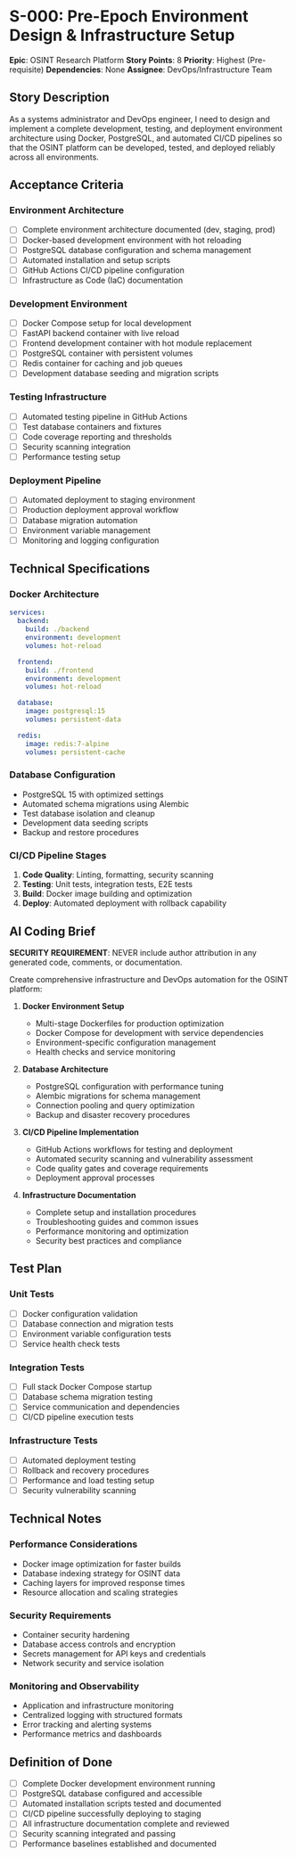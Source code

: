 # S-000: Pre-Epoch Environment Design & Infrastructure Setup

**Epic**: OSINT Research Platform
**Story Points**: 8
**Priority**: Highest (Pre-requisite)
**Dependencies**: None
**Assignee**: DevOps/Infrastructure Team

## Story Description

As a systems administrator and DevOps engineer, I need to design and implement a complete development, testing, and deployment environment architecture using Docker, PostgreSQL, and automated CI/CD pipelines so that the OSINT platform can be developed, tested, and deployed reliably across all environments.

## Acceptance Criteria

### Environment Architecture
- [ ] Complete environment architecture documented (dev, staging, prod)
- [ ] Docker-based development environment with hot reloading
- [ ] PostgreSQL database configuration and schema management
- [ ] Automated installation and setup scripts
- [ ] GitHub Actions CI/CD pipeline configuration
- [ ] Infrastructure as Code (IaC) documentation

### Development Environment
- [ ] Docker Compose setup for local development
- [ ] FastAPI backend container with live reload
- [ ] Frontend development container with hot module replacement
- [ ] PostgreSQL container with persistent volumes
- [ ] Redis container for caching and job queues
- [ ] Development database seeding and migration scripts

### Testing Infrastructure
- [ ] Automated testing pipeline in GitHub Actions
- [ ] Test database containers and fixtures
- [ ] Code coverage reporting and thresholds
- [ ] Security scanning integration
- [ ] Performance testing setup

### Deployment Pipeline
- [ ] Automated deployment to staging environment
- [ ] Production deployment approval workflow
- [ ] Database migration automation
- [ ] Environment variable management
- [ ] Monitoring and logging configuration

## Technical Specifications

### Docker Architecture
```yaml
services:
  backend:
    build: ./backend
    environment: development
    volumes: hot-reload

  frontend:
    build: ./frontend
    environment: development
    volumes: hot-reload

  database:
    image: postgresql:15
    volumes: persistent-data

  redis:
    image: redis:7-alpine
    volumes: persistent-cache
```

### Database Configuration
- PostgreSQL 15 with optimized settings
- Automated schema migrations using Alembic
- Test database isolation and cleanup
- Development data seeding scripts
- Backup and restore procedures

### CI/CD Pipeline Stages
1. **Code Quality**: Linting, formatting, security scanning
2. **Testing**: Unit tests, integration tests, E2E tests
3. **Build**: Docker image building and optimization
4. **Deploy**: Automated deployment with rollback capability

## AI Coding Brief

**SECURITY REQUIREMENT**: NEVER include author attribution in any generated code, comments, or documentation.

Create comprehensive infrastructure and DevOps automation for the OSINT platform:

1. **Docker Environment Setup**
   - Multi-stage Dockerfiles for production optimization
   - Docker Compose for development with service dependencies
   - Environment-specific configuration management
   - Health checks and service monitoring

2. **Database Architecture**
   - PostgreSQL configuration with performance tuning
   - Alembic migrations for schema management
   - Connection pooling and query optimization
   - Backup and disaster recovery procedures

3. **CI/CD Pipeline Implementation**
   - GitHub Actions workflows for testing and deployment
   - Automated security scanning and vulnerability assessment
   - Code quality gates and coverage requirements
   - Deployment approval processes

4. **Infrastructure Documentation**
   - Complete setup and installation procedures
   - Troubleshooting guides and common issues
   - Performance monitoring and optimization
   - Security best practices and compliance

## Test Plan

### Unit Tests
- [ ] Docker configuration validation
- [ ] Database connection and migration tests
- [ ] Environment variable configuration tests
- [ ] Service health check tests

### Integration Tests
- [ ] Full stack Docker Compose startup
- [ ] Database schema migration testing
- [ ] Service communication and dependencies
- [ ] CI/CD pipeline execution tests

### Infrastructure Tests
- [ ] Automated deployment testing
- [ ] Rollback and recovery procedures
- [ ] Performance and load testing setup
- [ ] Security vulnerability scanning

## Technical Notes

### Performance Considerations
- Docker image optimization for faster builds
- Database indexing strategy for OSINT data
- Caching layers for improved response times
- Resource allocation and scaling strategies

### Security Requirements
- Container security hardening
- Database access controls and encryption
- Secrets management for API keys and credentials
- Network security and service isolation

### Monitoring and Observability
- Application and infrastructure monitoring
- Centralized logging with structured formats
- Error tracking and alerting systems
- Performance metrics and dashboards

## Definition of Done
- [ ] Complete Docker development environment running
- [ ] PostgreSQL database configured and accessible
- [ ] Automated installation scripts tested and documented
- [ ] CI/CD pipeline successfully deploying to staging
- [ ] All infrastructure documentation complete and reviewed
- [ ] Security scanning integrated and passing
- [ ] Performance baselines established and documented
